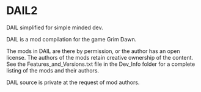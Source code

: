 # DAIL2
DAIL simplified for simple minded dev. 

DAIL is a mod compilation for the game Grim Dawn.

The mods in DAIL are there by permission, or the author has an open license. The authors of the mods retain
creative ownership of the content. See the Features_and_Versions.txt file in the Dev_Info folder for a complete
listing of the mods and their authors.

DAIL source is private at the request of mod authors.